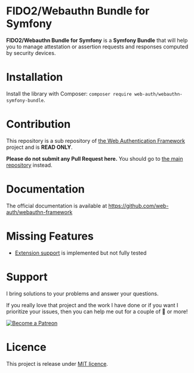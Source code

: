 # FIDO2/Webauthn Bundle for Symfony

**FIDO2/Webauthn Bundle for Symfony** is a **Symfony Bundle** that will help you to manage attestation or assertion
requests and responses computed by security devices.

# Installation

Install the library with Composer: `composer require web-auth/webauthn-symfony-bundle`.

# Contribution

This repository is a sub repository
of [the Web Authentication Framework](https://github.com/web-auth/webauthn-framework) project and is **READ ONLY**.

**Please do not submit any Pull Request here.**
You should go to [the main repository](https://github.com/web-auth/webauthn-framework) instead.

# Documentation

The official documentation is available at https://github.com/web-auth/webauthn-framework

# Missing Features

-   [Extension support](https://www.w3.org/TR/webauthn/#extensions) is implemented but not fully tested

# Support

I bring solutions to your problems and answer your questions.

If you really love that project and the work I have done or if you want I prioritize your issues, then you can help me
out for a couple of :beers: or more!

[![Become a Patreon](https://c5.patreon.com/external/logo/become_a_patron_button.png)](https://www.patreon.com/FlorentMorselli)

# Licence

This project is release under [MIT licence](LICENSE).
